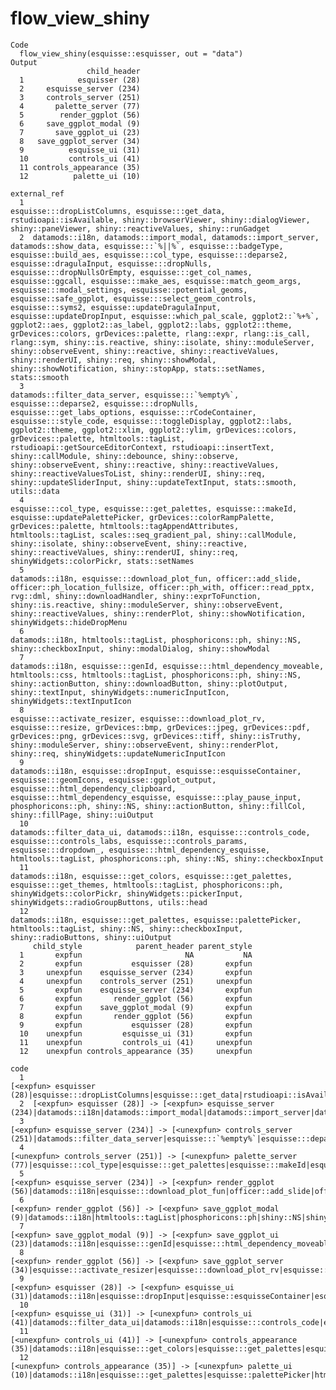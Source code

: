 # flow_view_shiny

    Code
      flow_view_shiny(esquisse::esquisser, out = "data")
    Output
                     child_header
      1            esquisser (28)
      2     esquisse_server (234)
      3     controls_server (251)
      4       palette_server (77)
      5        render_ggplot (56)
      6     save_ggplot_modal (9)
      7       save_ggplot_ui (23)
      8   save_ggplot_server (34)
      9          esquisse_ui (31)
      10         controls_ui (41)
      11 controls_appearance (35)
      12          palette_ui (10)
                                                                                                                                                                                                                                                                                                                                                                                                                                                                                                                                                                                                                                                                                                                                                                                                                                                                                                                                                                                                  external_ref
      1                                                                                                                                                                                                                                                                                                                                                                                                                                                                                                                                                                                                                                                                                                                                                                                                                        esquisse:::dropListColumns, esquisse:::get_data, rstudioapi::isAvailable, shiny::browserViewer, shiny::dialogViewer, shiny::paneViewer, shiny::reactiveValues, shiny::runGadget
      2  datamods::i18n, datamods::import_modal, datamods::import_server, datamods::show_data, esquisse:::`%||%`, esquisse:::badgeType, esquisse::build_aes, esquisse:::col_type, esquisse:::deparse2, esquisse::dragulaInput, esquisse:::dropNulls, esquisse:::dropNullsOrEmpty, esquisse:::get_col_names, esquisse::ggcall, esquisse:::make_aes, esquisse::match_geom_args, esquisse:::modal_settings, esquisse::potential_geoms, esquisse::safe_ggplot, esquisse:::select_geom_controls, esquisse:::syms2, esquisse::updateDragulaInput, esquisse::updateDropInput, esquisse::which_pal_scale, ggplot2::`%+%`, ggplot2::aes, ggplot2::as_label, ggplot2::labs, ggplot2::theme, grDevices::colors, grDevices::palette, rlang::expr, rlang::is_call, rlang::sym, shiny::is.reactive, shiny::isolate, shiny::moduleServer, shiny::observeEvent, shiny::reactive, shiny::reactiveValues, shiny::renderUI, shiny::req, shiny::showModal, shiny::showNotification, shiny::stopApp, stats::setNames, stats::smooth
      3                                                                                                                                                                                                                                                                                                                                                    datamods::filter_data_server, esquisse:::`%empty%`, esquisse:::deparse2, esquisse:::dropNulls, esquisse:::get_labs_options, esquisse:::rCodeContainer, esquisse:::style_code, esquisse:::toggleDisplay, ggplot2::labs, ggplot2::theme, ggplot2::xlim, ggplot2::ylim, grDevices::colors, grDevices::palette, htmltools::tagList, rstudioapi::getSourceEditorContext, rstudioapi::insertText, shiny::callModule, shiny::debounce, shiny::observe, shiny::observeEvent, shiny::reactive, shiny::reactiveValues, shiny::reactiveValuesToList, shiny::renderUI, shiny::req, shiny::updateSliderInput, shiny::updateTextInput, stats::smooth, utils::data
      4                                                                                                                                                                                                                                                                                                                                                                                                                                                                                                                                                                                                  esquisse:::col_type, esquisse:::get_palettes, esquisse:::makeId, esquisse::updatePalettePicker, grDevices::colorRampPalette, grDevices::palette, htmltools::tagAppendAttributes, htmltools::tagList, scales::seq_gradient_pal, shiny::callModule, shiny::isolate, shiny::observeEvent, shiny::reactive, shiny::reactiveValues, shiny::renderUI, shiny::req, shinyWidgets::colorPickr, stats::setNames
      5                                                                                                                                                                                                                                                                                                                                                                                                                                                                                                                                                                                                                                            datamods::i18n, esquisse:::download_plot_fun, officer::add_slide, officer::ph_location_fullsize, officer::ph_with, officer::read_pptx, rvg::dml, shiny::downloadHandler, shiny::exprToFunction, shiny::is.reactive, shiny::moduleServer, shiny::observeEvent, shiny::reactiveValues, shiny::renderPlot, shiny::showNotification, shinyWidgets::hideDropMenu
      6                                                                                                                                                                                                                                                                                                                                                                                                                                                                                                                                                                                                                                                                                                                                                                                                                                                                           datamods::i18n, htmltools::tagList, phosphoricons::ph, shiny::NS, shiny::checkboxInput, shiny::modalDialog, shiny::showModal
      7                                                                                                                                                                                                                                                                                                                                                                                                                                                                                                                                                                                                                                                                                                                  datamods::i18n, esquisse:::genId, esquisse:::html_dependency_moveable, htmltools::css, htmltools::tagList, phosphoricons::ph, shiny::NS, shiny::actionButton, shiny::downloadButton, shiny::plotOutput, shiny::textInput, shinyWidgets::numericInputIcon, shinyWidgets::textInputIcon
      8                                                                                                                                                                                                                                                                                                                                                                                                                                                                                                                                                                                                                                                                                          esquisse:::activate_resizer, esquisse:::download_plot_rv, esquisse:::resize, grDevices::bmp, grDevices::jpeg, grDevices::pdf, grDevices::png, grDevices::svg, grDevices::tiff, shiny::isTruthy, shiny::moduleServer, shiny::observeEvent, shiny::renderPlot, shiny::req, shinyWidgets::updateNumericInputIcon
      9                                                                                                                                                                                                                                                                                                                                                                                                                                                                                                                                                                                                                                                                           datamods::i18n, esquisse::dropInput, esquisse::esquisseContainer, esquisse:::geomIcons, esquisse::ggplot_output, esquisse:::html_dependency_clipboard, esquisse:::html_dependency_esquisse, esquisse:::play_pause_input, phosphoricons::ph, shiny::NS, shiny::actionButton, shiny::fillCol, shiny::fillPage, shiny::uiOutput
      10                                                                                                                                                                                                                                                                                                                                                                                                                                                                                                                                                                                                                                                                                                                                           datamods::filter_data_ui, datamods::i18n, esquisse:::controls_code, esquisse:::controls_labs, esquisse:::controls_params, esquisse:::dropdown_, esquisse:::html_dependency_esquisse, htmltools::tagList, phosphoricons::ph, shiny::NS, shiny::checkboxInput
      11                                                                                                                                                                                                                                                                                                                                                                                                                                                                                                                                                                                                                                                                                                                                                                       datamods::i18n, esquisse:::get_colors, esquisse:::get_palettes, esquisse:::get_themes, htmltools::tagList, phosphoricons::ph, shinyWidgets::colorPickr, shinyWidgets::pickerInput, shinyWidgets::radioGroupButtons, utils::head
      12                                                                                                                                                                                                                                                                                                                                                                                                                                                                                                                                                                                                                                                                                                                                                                                                                                           datamods::i18n, esquisse:::get_palettes, esquisse::palettePicker, htmltools::tagList, shiny::NS, shiny::checkboxInput, shiny::radioButtons, shiny::uiOutput
         child_style            parent_header parent_style
      1       expfun                       NA           NA
      2       expfun           esquisser (28)       expfun
      3     unexpfun    esquisse_server (234)       expfun
      4     unexpfun    controls_server (251)     unexpfun
      5       expfun    esquisse_server (234)       expfun
      6       expfun       render_ggplot (56)       expfun
      7       expfun    save_ggplot_modal (9)       expfun
      8       expfun       render_ggplot (56)       expfun
      9       expfun           esquisser (28)       expfun
      10    unexpfun         esquisse_ui (31)       expfun
      11    unexpfun         controls_ui (41)     unexpfun
      12    unexpfun controls_appearance (35)     unexpfun
                                                                                                                                                                                                                                                                                                                                                                                                                                                                                                                                                                                                                                                                                                                                                                                                                                                                                                                                                                                                                              code
      1                                                                                                                                                                                                                                                                                                                                                                                                                                                                                                                                                                                                                                                                                                                                                                                                                         [<expfun> esquisser (28)|esquisse:::dropListColumns|esquisse:::get_data|rstudioapi::isAvailable|shiny::browserViewer|shiny::dialogViewer|shiny::paneViewer|shiny::reactiveValues|shiny::runGadget]
      2  [<expfun> esquisser (28)] -> [<expfun> esquisse_server (234)|datamods::i18n|datamods::import_modal|datamods::import_server|datamods::show_data|esquisse:::`%\\|\\|%`|esquisse:::badgeType|esquisse::build_aes|esquisse:::col_type|esquisse:::deparse2|esquisse::dragulaInput|esquisse:::dropNulls|esquisse:::dropNullsOrEmpty|esquisse:::get_col_names|esquisse::ggcall|esquisse:::make_aes|esquisse::match_geom_args|esquisse:::modal_settings|esquisse::potential_geoms|esquisse::safe_ggplot|esquisse:::select_geom_controls|esquisse:::syms2|esquisse::updateDragulaInput|esquisse::updateDropInput|esquisse::which_pal_scale|ggplot2::`%+%`|ggplot2::aes|ggplot2::as_label|ggplot2::labs|ggplot2::theme|grDevices::colors|grDevices::palette|rlang::expr|rlang::is_call|rlang::sym|shiny::is.reactive|shiny::isolate|shiny::moduleServer|shiny::observeEvent|shiny::reactive|shiny::reactiveValues|shiny::renderUI|shiny::req|shiny::showModal|shiny::showNotification|shiny::stopApp|stats::setNames|stats::smooth]
      3                                                                                                                                                                                                                                                                                                                              [<expfun> esquisse_server (234)] -> [<unexpfun> controls_server (251)|datamods::filter_data_server|esquisse:::`%empty%`|esquisse:::deparse2|esquisse:::dropNulls|esquisse:::get_labs_options|esquisse:::rCodeContainer|esquisse:::style_code|esquisse:::toggleDisplay|ggplot2::labs|ggplot2::theme|ggplot2::xlim|ggplot2::ylim|grDevices::colors|grDevices::palette|htmltools::tagList|rstudioapi::getSourceEditorContext|rstudioapi::insertText|shiny::callModule|shiny::debounce|shiny::observe|shiny::observeEvent|shiny::reactive|shiny::reactiveValues|shiny::reactiveValuesToList|shiny::renderUI|shiny::req|shiny::updateSliderInput|shiny::updateTextInput|stats::smooth|utils::data]
      4                                                                                                                                                                                                                                                                                                                                                                                                                                                                                                                                                                [<unexpfun> controls_server (251)] -> [<unexpfun> palette_server (77)|esquisse:::col_type|esquisse:::get_palettes|esquisse:::makeId|esquisse::updatePalettePicker|grDevices::colorRampPalette|grDevices::palette|htmltools::tagAppendAttributes|htmltools::tagList|scales::seq_gradient_pal|shiny::callModule|shiny::isolate|shiny::observeEvent|shiny::reactive|shiny::reactiveValues|shiny::renderUI|shiny::req|shinyWidgets::colorPickr|stats::setNames]
      5                                                                                                                                                                                                                                                                                                                                                                                                                                                                                                                                                                                                             [<expfun> esquisse_server (234)] -> [<expfun> render_ggplot (56)|datamods::i18n|esquisse:::download_plot_fun|officer::add_slide|officer::ph_location_fullsize|officer::ph_with|officer::read_pptx|rvg::dml|shiny::downloadHandler|shiny::exprToFunction|shiny::is.reactive|shiny::moduleServer|shiny::observeEvent|shiny::reactiveValues|shiny::renderPlot|shiny::showNotification|shinyWidgets::hideDropMenu]
      6                                                                                                                                                                                                                                                                                                                                                                                                                                                                                                                                                                                                                                                                                                                                                                                                                                   [<expfun> render_ggplot (56)] -> [<expfun> save_ggplot_modal (9)|datamods::i18n|htmltools::tagList|phosphoricons::ph|shiny::NS|shiny::checkboxInput|shiny::modalDialog|shiny::showModal]
      7                                                                                                                                                                                                                                                                                                                                                                                                                                                                                                                                                                                                                                                                               [<expfun> save_ggplot_modal (9)] -> [<expfun> save_ggplot_ui (23)|datamods::i18n|esquisse:::genId|esquisse:::html_dependency_moveable|htmltools::css|htmltools::tagList|phosphoricons::ph|shiny::NS|shiny::actionButton|shiny::downloadButton|shiny::plotOutput|shiny::textInput|shinyWidgets::numericInputIcon|shinyWidgets::textInputIcon]
      8                                                                                                                                                                                                                                                                                                                                                                                                                                                                                                                                                                                                                                                        [<expfun> render_ggplot (56)] -> [<expfun> save_ggplot_server (34)|esquisse:::activate_resizer|esquisse:::download_plot_rv|esquisse:::resize|grDevices::bmp|grDevices::jpeg|grDevices::pdf|grDevices::png|grDevices::svg|grDevices::tiff|shiny::isTruthy|shiny::moduleServer|shiny::observeEvent|shiny::renderPlot|shiny::req|shinyWidgets::updateNumericInputIcon]
      9                                                                                                                                                                                                                                                                                                                                                                                                                                                                                                                                                                                                                                                   [<expfun> esquisser (28)] -> [<expfun> esquisse_ui (31)|datamods::i18n|esquisse::dropInput|esquisse::esquisseContainer|esquisse:::geomIcons|esquisse::ggplot_output|esquisse:::html_dependency_clipboard|esquisse:::html_dependency_esquisse|esquisse:::play_pause_input|phosphoricons::ph|shiny::NS|shiny::actionButton|shiny::fillCol|shiny::fillPage|shiny::uiOutput]
      10                                                                                                                                                                                                                                                                                                                                                                                                                                                                                                                                                                                                                                                                                                            [<expfun> esquisse_ui (31)] -> [<unexpfun> controls_ui (41)|datamods::filter_data_ui|datamods::i18n|esquisse:::controls_code|esquisse:::controls_labs|esquisse:::controls_params|esquisse:::dropdown_|esquisse:::html_dependency_esquisse|htmltools::tagList|phosphoricons::ph|shiny::NS|shiny::checkboxInput]
      11                                                                                                                                                                                                                                                                                                                                                                                                                                                                                                                                                                                                                                                                                                                             [<unexpfun> controls_ui (41)] -> [<unexpfun> controls_appearance (35)|datamods::i18n|esquisse:::get_colors|esquisse:::get_palettes|esquisse:::get_themes|htmltools::tagList|phosphoricons::ph|shinyWidgets::colorPickr|shinyWidgets::pickerInput|shinyWidgets::radioGroupButtons|utils::head]
      12                                                                                                                                                                                                                                                                                                                                                                                                                                                                                                                                                                                                                                                                                                                                                                                                [<unexpfun> controls_appearance (35)] -> [<unexpfun> palette_ui (10)|datamods::i18n|esquisse:::get_palettes|esquisse::palettePicker|htmltools::tagList|shiny::NS|shiny::checkboxInput|shiny::radioButtons|shiny::uiOutput]

